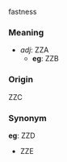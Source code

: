 fastness
### Meaning
+ _adj_: ZZA
    + __eg__: ZZB

### Origin

ZZC

### Synonym

__eg__: ZZD

+ ZZE



